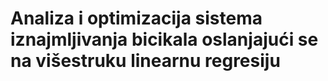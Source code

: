 # Analiza i optimizacija sistema iznajmljivanja bicikala oslanjajući se na višestruku linearnu regresiju
